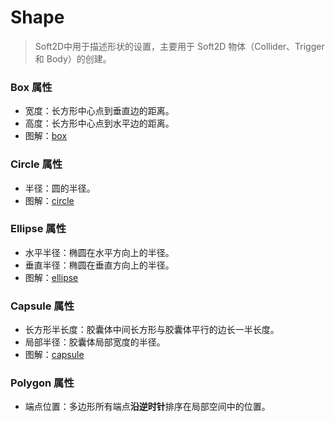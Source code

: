 # Shape

> Soft2D中用于描述形状的设置，主要用于 Soft2D 物体（Collider、Trigger 和 Body）的创建。

### Box 属性

- 宽度：长方形中心点到垂直边的距离。
- 高度：长方形中心点到水平边的距离。
- 图解：[box](box.png)

### Circle 属性

- 半径：圆的半径。
- 图解：[circle](circle.png)

### Ellipse 属性

- 水平半径：椭圆在水平方向上的半径。
- 垂直半径：椭圆在垂直方向上的半径。
- 图解：[ellipse](ellipse.png)

### Capsule 属性

- 长方形半长度：胶囊体中间长方形与胶囊体平行的边长一半长度。
- 局部半径：胶囊体局部宽度的半径。
- 图解：[capsule](capsule.png)

### Polygon 属性

- 端点位置：多边形所有端点**沿逆时针**排序在局部空间中的位置。

